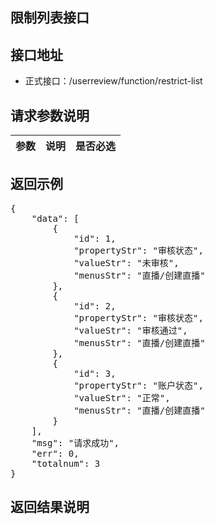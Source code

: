 限制列表接口
----------

接口地址
----------
  * 正式接口：/userreview/function/restrict-list

请求参数说明
----------
|  参数         |说明          |是否必选|
| ------------- |:-------------|:-----:|


返回示例
----------
<pre>
{
    "data": [
        {
            "id": 1,
            "propertyStr": "审核状态",
            "valueStr": "未审核",
            "menusStr": "直播/创建直播"
        },
        {
            "id": 2,
            "propertyStr": "审核状态",
            "valueStr": "审核通过",
            "menusStr": "直播/创建直播"
        },
        {
            "id": 3,
            "propertyStr": "账户状态",
            "valueStr": "正常",
            "menusStr": "直播/创建直播"
        }
    ],
    "msg": "请求成功",
    "err": 0,
    "totalnum": 3
}
</pre>

返回结果说明
----------
<pre>

</pre>